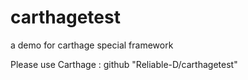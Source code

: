 # carthagetest
a demo for carthage special framework

Please use Carthage :
github "Reliable-D/carthagetest"
